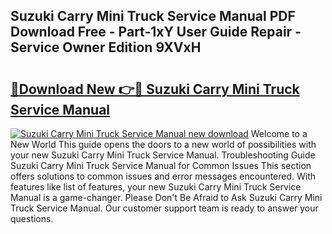 ## Suzuki Carry Mini Truck Service Manual PDF Download Free - Part-1xY User Guide Repair - Service Owner Edition 9XVxH

# <h2><a href="http://bc63531.oget.top/?id=Suzuki+Carry+Mini+Truck+Service+Manual">🔗Download New 👉🔴 Suzuki Carry Mini Truck Service Manual</a></h2>

[![Suzuki Carry Mini Truck Service Manual new download](https://i.imgur.com/5g1atiW.png)](http://bc63531.oget.top/?id=Suzuki+Carry+Mini+Truck+Service+Manual)
Welcome to a New World This guide opens the doors to a new world of possibilities with your new Suzuki Carry Mini Truck Service Manual. Troubleshooting Guide Suzuki Carry Mini Truck Service Manual for Common Issues This section offers solutions to common issues and error messages encountered. With features like list of features, your new Suzuki Carry Mini Truck Service Manual is a game-changer. Please Don't Be Afraid to Ask Suzuki Carry Mini Truck Service Manual. Our customer support team is ready to answer your questions.
